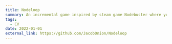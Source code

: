```yaml
---
title: Nodeloop
summary: An incremental game inspired by steam game Nodebuster where you get stronger through an expanding skill tree with unique upgrades. Made solo in 7 days for ShovelJam 2025. Tools used: Unity, C#, WebGL
tags:
  - CV
date: 2022-01-01
external_link: https://github.com/JacobOnion/Nodeloop
---
```

